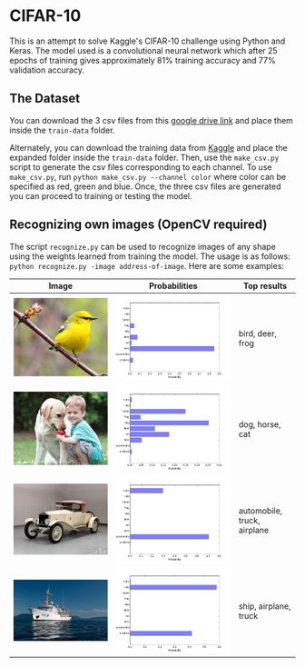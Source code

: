 # CIFAR-10

This is an attempt to solve Kaggle's CIFAR-10 challenge using Python and Keras. The model used is a convolutional neural network which after 25 epochs of training gives approximately 81% training accuracy and 77% validation accuracy.

## The Dataset

You can download the 3 csv files from this [google drive link](https://drive.google.com/open?id=0ByCZreDktfuea3NWSHJHd3FYR2M) and place them inside the `train-data` folder. 

Alternately, you can download the training data from [Kaggle](https://www.kaggle.com/c/cifar-10) and place the expanded folder inside the `train-data` folder. Then, use the `make_csv.py` script to generate the csv files corresponding to each channel. To use `make_csv.py`, run `python make_csv.py --channel color` where color can be specified as red, green and blue. Once, the three csv files are generated you can proceed to training or testing the model. 

## Recognizing own images (OpenCV required)

The script `recognize.py` can be used to recognize images of any shape using the weights learned from training the model. The usage is as follows: `python recognize.py -image address-of-image`. Here are some examples:

| Image                                       | Probabilities                 | Top results                |
|---------------------------------------------|-------------------------------|----------------------------|
|<img src="examples/blue-winged-warbler.jpg"> |<img src="examples/plot1.png"> | bird, deer, frog           |
|<img src="examples/boy-and-dog.jpg">         |<img src="examples/plot2.png"> | dog, horse, cat            |
|<img src="examples/rolls-royce.jpg">         |<img src="examples/plot3.png"> | automobile, truck, airplane|
|<img src="examples/ship.jpg">                |<img src="examples/plot4.png"> | ship, airplane, truck      |

